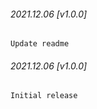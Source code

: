 ###### 2021.12.06 [v1.0.0]

```
Update readme
```

###### 2021.12.06 [v1.0.0]

```
Initial release
```

